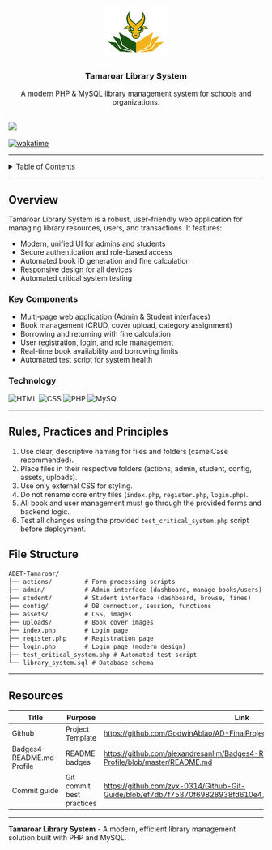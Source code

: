 <a name="readme-top"></a>

<br/>

<div align="center">
  <a href="#">
    <!-- TODO: Add your logo or banner here if desired -->
    <img src="./assets/logo.png" alt="Tamaroar Library Logo" width="130" height="100">
  </a>
  <h3 align="center">Tamaroar Library System</h3>
</div>

<div align="center">
  A modern PHP & MySQL library management system for schools and organizations.
</div>

<br/>

<!-- Badges (edit as needed) -->
![](https://visit-counter.vercel.app/counter.png?page=GodwinAblao/ADET-Tamaroar)

[![wakatime](https://wakatime.com/badge/user/018dd99a-4985-4f98-8216-6ca6fe2ce0f8/project/63501637-9a31-42f0-960d-4d0ab47977f8.svg)](https://wakatime.com/badge/user/018dd99a-4985-4f98-8216-6ca6fe2ce0f8/project/63501637-9a31-42f0-960d-4d0ab47977f8)

---

<details>
  <summary>Table of Contents</summary>
  <ol>
    <li><a href="#overview">Overview</a>
      <ol>
        <li><a href="#key-components">Key Components</a></li>
        <li><a href="#technology">Technology</a></li>
      </ol>
    </li>
    <li><a href="#rules-practices-and-principles">Rules, Practices and Principles</a></li>
    <li><a href="#file-structure">File Structure</a></li>
    <li><a href="#resources">Resources</a></li>
  </ol>
</details>

---

## Overview

Tamaroar Library System is a robust, user-friendly web application for managing library resources, users, and transactions. It features:
- Modern, unified UI for admins and students
- Secure authentication and role-based access
- Automated book ID generation and fine calculation
- Responsive design for all devices
- Automated critical system testing

### Key Components
- Multi-page web application (Admin & Student interfaces)
- Book management (CRUD, cover upload, category assignment)
- Borrowing and returning with fine calculation
- User registration, login, and role management
- Real-time book availability and borrowing limits
- Automated test script for system health

### Technology
![HTML](https://img.shields.io/badge/HTML-E34F26?style=for-the-badge&logo=html5&logoColor=white)
![CSS](https://img.shields.io/badge/CSS-1572B6?style=for-the-badge&logo=css3&logoColor=white)
![PHP](https://img.shields.io/badge/PHP-777BB4?style=for-the-badge&logo=php&logoColor=white)
![MySQL](https://img.shields.io/badge/MySQL-005C84?style=for-the-badge&logo=mysql&logoColor=white)

---

## Rules, Practices and Principles
1. Use clear, descriptive naming for files and folders (camelCase recommended).
2. Place files in their respective folders (actions, admin, student, config, assets, uploads).
3. Use only external CSS for styling.
4. Do not rename core entry files (`index.php`, `register.php`, `login.php`).
5. All book and user management must go through the provided forms and backend logic.
6. Test all changes using the provided `test_critical_system.php` script before deployment.

## File Structure
```
ADET-Tamaroar/
├── actions/         # Form processing scripts
├── admin/           # Admin interface (dashboard, manage books/users)
├── student/         # Student interface (dashboard, browse, fines)
├── config/          # DB connection, session, functions
├── assets/          # CSS, images
├── uploads/         # Book cover images
├── index.php        # Login page
├── register.php     # Registration page
├── login.php        # Login page (modern design)
├── test_critical_system.php # Automated test script
└── library_system.sql # Database schema
```

---

## Resources
| Title | Purpose | Link |
|-|-|-|
| Github | Project Template | https://github.com/GodwinAblao/AD-FinalProject-Tamaroar |
| Badges4-README.md-Profile | README badges | https://github.com/alexandresanlim/Badges4-README.md-Profile/blob/master/README.md |
| Commit guide | Git commit best practices | https://github.com/zyx-0314/Github-Git-Guide/blob/ef7db7f75870f69828938fd610e478783d1750e9/git/commit.md#L4 |

---

**Tamaroar Library System** - A modern, efficient library management solution built with PHP and MySQL.
